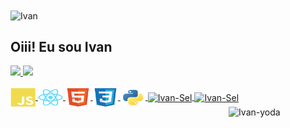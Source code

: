 <div>
  <img align="center"  style="max-width: 35%" alt="Ivan" src="https://cdn.dribbble.com/users/1646023/screenshots/6625629/gamer_800x600.gif">

</div>

## Oiii! Eu sou Ivan
 <div>
  <a href="https://github.com/ivancrp">
  <img height="170em" src="https://github-readme-stats.vercel.app/api?username=ivancrp&show_icons=true&theme=dracula&include_all_commits=true&count_private=true"/>
  <img height="170em" src="https://github-readme-stats.vercel.app/api/top-langs/?username=ivancrp&layout=compact&langs_count=7&theme=dracula"/>
</div>
 
<div style="display: inline_block"><br>
  <img align="center" alt="Ivan-Js" height="30" width="40" src="https://raw.githubusercontent.com/devicons/devicon/master/icons/javascript/javascript-plain.svg">
    <img align="center" alt="Ivan-React" height="30" width="40" src="https://raw.githubusercontent.com/devicons/devicon/master/icons/react/react-original.svg">
  <img align="center" alt="Ivan-HTML" height="30" width="40" src="https://raw.githubusercontent.com/devicons/devicon/master/icons/html5/html5-original.svg">
  <img align="center" alt="Ivan-CSS" height="30" width="40" src="https://raw.githubusercontent.com/devicons/devicon/master/icons/css3/css3-original.svg">
  <img align="center" alt="Ivan-Python" height="30" width="40" src="https://raw.githubusercontent.com/devicons/devicon/master/icons/python/python-original.svg">
 <img align="center" alt="Ivan-Sel" height="30" width="40" src="https://rest-assured.io/img/logo-transparent.png">
 <img align="center" alt="Ivan-Sel" height="33" width="40" src="https://static1.smartbear.co/cucumber/media/images/logos/icons/cucumber-open-icon.svg">
   <img align="right" alt="Ivan-yoda" height="120" width="155"  src="https://i.giphy.com/media/krkrHAEodHgzP72rTI/giphy.webp">
</div>
  
  ##
